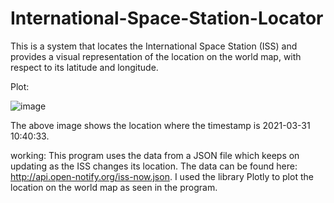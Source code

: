 # International-Space-Station-Locator
This is a system that locates the International Space Station (ISS) and provides a visual representation of the location on the world map, with respect to its latitude and longitude. 

Plot:

![image](https://user-images.githubusercontent.com/64376922/113132403-07b61a80-923c-11eb-9df6-a392b855f18a.png)

The above image shows the location where the timestamp is 2021-03-31 10:40:33.

working:
This program uses the data from a JSON file which keeps on updating as the ISS changes its location. The data can be found here: http://api.open-notify.org/iss-now.json. I used the library Plotly to plot the location on the world map as seen in the program. 
